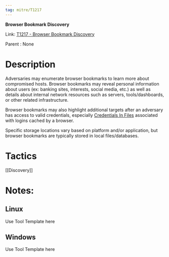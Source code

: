 ```yaml
---
tag: mitre/T1217
---
```


**Browser Bookmark Discovery**

Link: [T1217 - Browser Bookmark Discovery](https://attack.mitre.org/techniques/T1217)

Parent : None


# Description

Adversaries may enumerate browser bookmarks to learn more about compromised hosts. Browser bookmarks may reveal personal information about users (ex: banking sites, interests, social media, etc.) as well as details about internal network resources such as servers, tools/dashboards, or other related infrastructure.

Browser bookmarks may also highlight additional targets after an adversary has access to valid credentials, especially [Credentials In Files](https://attack.mitre.org/techniques/T1552/001) associated with logins cached by a browser.

Specific storage locations vary based on platform and/or application, but browser bookmarks are typically stored in local files/databases.

# Tactics


[[Discovery]]


# Notes:

## Linux

Use Tool Template here

## Windows

Use Tool Template here